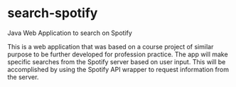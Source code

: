 # search-spotify
Java Web Application to search on Spotify


This is a web application that was based on a course project of similar purpose to be further developed for profession practice. 
The app will make specific searches from the Spotify server based on user input. This will be accomplished by using the Spotify 
API wrapper to request information from the server.
